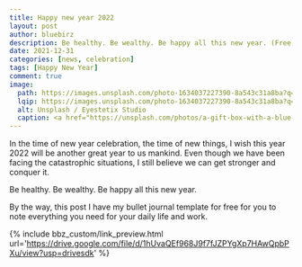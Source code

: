 ```yaml
---
title: Happy new year 2022
layout: post
author: bluebirz
description: Be healthy. Be wealthy. Be happy all this new year. (Free bullet journal)
date: 2021-12-31
categories: [news, celebration]
tags: [Happy New Year]
comment: true
image:
  path: https://images.unsplash.com/photo-1634037227390-8a543c31a8ba?q=80&w=1974&auto=format&fit=crop&ixlib=rb-4.0.3&ixid=M3wxMjA3fDB8MHxwaG90by1wYWdlfHx8fGVufDB8fHx8fA%3D%3D
  lqip: https://images.unsplash.com/photo-1634037227390-8a543c31a8ba?q=10&w=490&auto=format&fit=crop&ixlib=rb-4.0.3&ixid=M3wxMjA3fDB8MHxwaG90by1wYWdlfHx8fGVufDB8fHx8fA%3D%3D
  alt: Unsplash / Eyestetix Studio
  caption: <a href="https://unsplash.com/photos/a-gift-box-with-a-blue-ribbon-and-a-bow-is-surrounded-by-confetti-Qiq9IT3h4TU">Unsplash / Eyestetix Studio</a>
---
```


In the time of new year celebration, the time of new things, I wish this year 2022 will be another great year to us mankind. Even though we have been facing the catastrophic situations, I still believe we can get stronger and conquer it.

Be healthy. Be wealthy. Be happy all this new year.

By the way, this post I have my bullet journal template for free for you to note everything you need for your daily life and work.

{% include bbz_custom/link_preview.html url='<https://drive.google.com/file/d/1hUvaQEf968J9f7fJZPYgXp7HAwQpbPXu/view?usp=drivesdk>' %}

